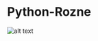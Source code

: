 # Python-Rozne

![alt text]([http://url/to/img.png](https://github.com/Alyx007/Python-Rozne/blob/main/backend.png))
